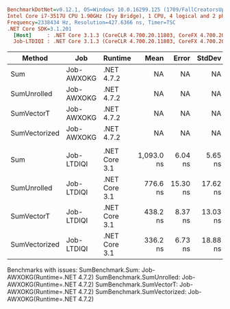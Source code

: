 ``` ini

BenchmarkDotNet=v0.12.1, OS=Windows 10.0.16299.125 (1709/FallCreatorsUpdate/Redstone3)
Intel Core i7-3517U CPU 1.90GHz (Ivy Bridge), 1 CPU, 4 logical and 2 physical cores
Frequency=2338434 Hz, Resolution=427.6366 ns, Timer=TSC
.NET Core SDK=3.1.201
  [Host]     : .NET Core 3.1.3 (CoreCLR 4.700.20.11803, CoreFX 4.700.20.12001), X64 RyuJIT
  Job-LTDIQI : .NET Core 3.1.3 (CoreCLR 4.700.20.11803, CoreFX 4.700.20.12001), X64 RyuJIT


```
|        Method |        Job |       Runtime |       Mean |    Error |   StdDev |     Median | Ratio | RatioSD |
|-------------- |----------- |-------------- |-----------:|---------:|---------:|-----------:|------:|--------:|
|           Sum | Job-AWXOKG |    .NET 4.7.2 |         NA |       NA |       NA |         NA |     ? |       ? |
|   SumUnrolled | Job-AWXOKG |    .NET 4.7.2 |         NA |       NA |       NA |         NA |     ? |       ? |
|    SumVectorT | Job-AWXOKG |    .NET 4.7.2 |         NA |       NA |       NA |         NA |     ? |       ? |
| SumVectorized | Job-AWXOKG |    .NET 4.7.2 |         NA |       NA |       NA |         NA |     ? |       ? |
|               |            |               |            |          |          |            |       |         |
|           Sum | Job-LTDIQI | .NET Core 3.1 | 1,093.0 ns |  6.04 ns |  5.65 ns | 1,093.2 ns |  1.00 |    0.00 |
|   SumUnrolled | Job-LTDIQI | .NET Core 3.1 |   776.6 ns | 15.30 ns | 17.62 ns |   774.8 ns |  0.71 |    0.02 |
|    SumVectorT | Job-LTDIQI | .NET Core 3.1 |   438.2 ns |  8.37 ns | 13.03 ns |   433.8 ns |  0.41 |    0.01 |
| SumVectorized | Job-LTDIQI | .NET Core 3.1 |   336.2 ns |  6.73 ns | 18.88 ns |   327.4 ns |  0.31 |    0.02 |

Benchmarks with issues:
  SumBenchmark.Sum: Job-AWXOKG(Runtime=.NET 4.7.2)
  SumBenchmark.SumUnrolled: Job-AWXOKG(Runtime=.NET 4.7.2)
  SumBenchmark.SumVectorT: Job-AWXOKG(Runtime=.NET 4.7.2)
  SumBenchmark.SumVectorized: Job-AWXOKG(Runtime=.NET 4.7.2)
